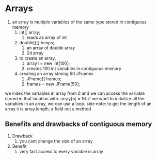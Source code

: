 # Arrays

1. an array is multiple variables of the same type stored in contiguous memory
    1. int[] array;
        1. reads as array of int
    2. double[][] temps;
        1. an array of double array
        2. 2d array
    3. to create an array, 
        1. array1 = new int[100];
        2. creates 100 int variables in contiguous memory
    4. creating an array storing 50 JFrames
        1. JFrame[] frames;
        2. frames = new JFrame[50];

<p>
we index the variables in array from 0 and we can access the variable stored in that location with:
array[5] = 16. if we want to initialize all the variables in an array, we can use a loop. side note: to get the length of an array it is array.length; a field not a method
</p>

## Benefits and drawbacks of contiguous memory
1. Drawback
    1. you cant change the size of an array
2. Benefit
    1. very fast access to every variable in array